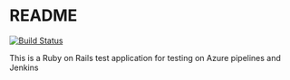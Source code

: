 # README

[![Build Status](https://dev.azure.com/admreececollett/RailsAppPipelineTest/_apis/build/status/RailsAppForJenkinsTest)](https://dev.azure.com/admreececollett/RailsAppPipelineTest/_build/latest?definitionId=4)

This is a Ruby on Rails test application for testing on Azure pipelines and Jenkins

